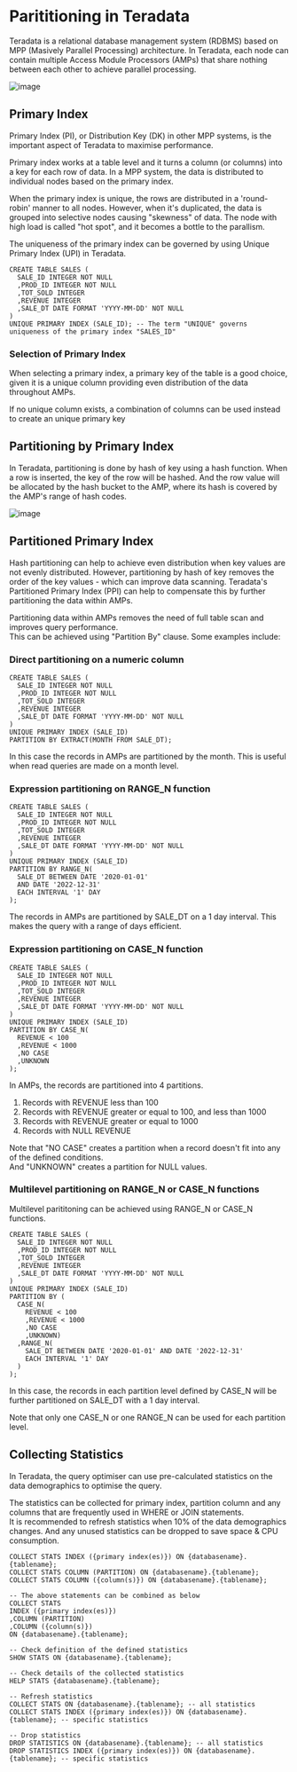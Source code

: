 # Parititioning in Teradata
Teradata is a relational database management system (RDBMS) based on MPP (Masively Parallel Processing) architecture. 
In Teradata, each node can contain multiple Access Module Processors (AMPs) that share nothing between each other to achieve parallel processing.

![image](https://user-images.githubusercontent.com/46085656/184534108-6e96dddb-6c34-454a-8a1a-f8c3058c2a2c.png)

## Primary Index
Primary Index (PI), or Distribution Key (DK) in other MPP systems, is the important aspect of Teradata to maximise performance.
 
Primary index works at a table level and it turns a column (or columns) into a key for each row of data. 
In a MPP system, the data is distributed to individual nodes based on the primary index. 

When the primary index is unique, the rows are distributed in a 'round-robin' manner to all nodes. However, when it's duplicated, the data
is grouped into selective nodes causing "skewness" of data. The node with high load is called "hot spot", and it becomes a bottle to the parallism.

The uniqueness of the primary index can be governed by using Unique Primary Index (UPI) in Teradata.

    CREATE TABLE SALES (
      SALE_ID INTEGER NOT NULL
      ,PROD_ID INTEGER NOT NULL
      ,TOT_SOLD INTEGER
      ,REVENUE INTEGER
      ,SALE_DT DATE FORMAT 'YYYY-MM-DD' NOT NULL
    )
    UNIQUE PRIMARY INDEX (SALE_ID); -- The term "UNIQUE" governs uniqueness of the primary index "SALES_ID"

### Selection of Primary Index
When selecting a primary index, a primary key of the table is a good choice, given it is a unique column providing even distribution of the data throughout AMPs.

If no unique column exists, a combination of columns can be used instead to create an unique primary key

## Partitioning by Primary Index
In Teradata, partitioning is done by hash of key using a hash function. When a row is inserted, the key of the row will be hashed. And the row value will be allocated by the hash bucket to the AMP, where its hash is covered by the AMP's range of hash codes.

![image](https://user-images.githubusercontent.com/46085656/185113418-d9ec5871-1fcc-4521-a37f-bb05776086b0.png)

## Partitioned Primary Index
Hash partitioning can help to achieve even distribution when key values are not evenly distributed. However, partitioning by hash of key removes the order of the key values - which can improve data scanning. Teradata's Partitioned Primary Index (PPI) can help to compensate this by further partitioning the data within AMPs.

Partitioning data within AMPs removes the need of full table scan and improves query performance. <br>
This can be achieved using "Partition By" clause. Some examples include:

### Direct partitioning on a numeric column
    CREATE TABLE SALES (
      SALE_ID INTEGER NOT NULL
      ,PROD_ID INTEGER NOT NULL
      ,TOT_SOLD INTEGER
      ,REVENUE INTEGER
      ,SALE_DT DATE FORMAT 'YYYY-MM-DD' NOT NULL
    )
    UNIQUE PRIMARY INDEX (SALE_ID)
    PARTITION BY EXTRACT(MONTH FROM SALE_DT);

In this case the records in AMPs are partitioned by the month. This is useful when read queries are made on a month level.

### Expression partitioning on RANGE_N function
    CREATE TABLE SALES (
      SALE_ID INTEGER NOT NULL
      ,PROD_ID INTEGER NOT NULL
      ,TOT_SOLD INTEGER
      ,REVENUE INTEGER
      ,SALE_DT DATE FORMAT 'YYYY-MM-DD' NOT NULL
    )
    UNIQUE PRIMARY INDEX (SALE_ID)
    PARTITION BY RANGE_N(
      SALE_DT BETWEEN DATE '2020-01-01' 
      AND DATE '2022-12-31'
      EACH INTERVAL '1' DAY
    );

The records in AMPs are partitioned by SALE_DT on a 1 day interval. This makes the query with a range of days efficient.

### Expression partitioning on CASE_N function
    CREATE TABLE SALES (
      SALE_ID INTEGER NOT NULL
      ,PROD_ID INTEGER NOT NULL
      ,TOT_SOLD INTEGER
      ,REVENUE INTEGER
      ,SALE_DT DATE FORMAT 'YYYY-MM-DD' NOT NULL
    )
    UNIQUE PRIMARY INDEX (SALE_ID)
    PARTITION BY CASE_N(
      REVENUE < 100
      ,REVENUE < 1000
      ,NO CASE
      ,UNKNOWN
    );
    
In AMPs, the records are partitioned into 4 partitions.
1. Records with REVENUE less than 100
2. Records with REVENUE greater or equal to 100, and less than 1000
3. Records with REVENUE greater or equal to 1000
4. Records with NULL REVENUE

Note that "NO CASE" creates a partition when a record doesn't fit into any of the defined conditions. <br>
And "UNKNOWN" creates a partition for NULL values.

### Multilevel partitioning on RANGE_N or CASE_N functions
Multilevel parititoning can be achieved using RANGE_N or CASE_N functions.

    CREATE TABLE SALES (
      SALE_ID INTEGER NOT NULL
      ,PROD_ID INTEGER NOT NULL
      ,TOT_SOLD INTEGER
      ,REVENUE INTEGER
      ,SALE_DT DATE FORMAT 'YYYY-MM-DD' NOT NULL
    )
    UNIQUE PRIMARY INDEX (SALE_ID)
    PARTITION BY (
      CASE_N(
        REVENUE < 100
        ,REVENUE < 1000
        ,NO CASE
        ,UNKNOWN)
      ,RANGE_N(
        SALE_DT BETWEEN DATE '2020-01-01' AND DATE '2022-12-31'
        EACH INTERVAL '1' DAY
      )
    );
    
In this case, the records in each partition level defined by CASE_N will be further partitioned on SALE_DT with a 1 day interval.

Note that only one CASE_N or one RANGE_N can be used for each partition level.

## Collecting Statistics
In Teradata, the query optimiser can use pre-calculated statistics on the data demographics to optimise the query. 

The statistics can be collected for primary index, partition column and any columns that are frequently used in WHERE or JOIN statements. <br>
It is recommended to refresh statistics when 10% of the data demographics changes. And any unused statistics can be dropped to save space & CPU consumption.

    COLLECT STATS INDEX ({primary index(es)}) ON {databasename}.{tablename}; 
    COLLECT STATS COLUMN (PARTITION) ON {databasename}.{tablename};
    COLLECT STATS COLUMN ({column(s)}) ON {databasename}.{tablename};
    
    -- The above statements can be combined as below
    COLLECT STATS 
    INDEX ({primary index(es)})
    ,COLUMN (PARTITION)
    ,COLUMN ({column(s)}) 
    ON {databasename}.{tablename};
    
    -- Check definition of the defined statistics
    SHOW STATS ON {databasename}.{tablename};
    
    -- Check details of the collected statistics
    HELP STATS {databasename}.{tablename};
    
    -- Refresh statistics
    COLLECT STATS ON {databasename}.{tablename}; -- all statistics
    COLLECT STATS INDEX ({primary index(es)}) ON {databasename}.{tablename}; -- specific statistics
    
    -- Drop statistics
    DROP STATISTICS ON {databasename}.{tablename}; -- all statistics
    DROP STATISTICS INDEX ({primary index(es)}) ON {databasename}.{tablename}; -- specific statistics








